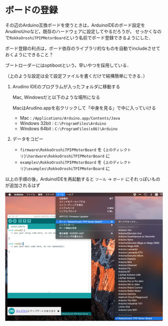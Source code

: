 # ボードの登録

その辺のArduino互換ボードを使うときは，ArduinoIDEのボード設定をArudinoUnoなど，既存のハードウェアに設定してやるだろうが，
せっかくなので`RokkoOroshiTPIPMotorBoard`という名前でボード登録できるようにした．

ボード登録の利点は，ボード依存のライブラリ的なものを自動でincludeさせておくようにできること？

ブートローダーにはoptibootという，早いやつを採用している．

（上のような設定は全て設定ファイルを書くだけで結構簡単にできる．）

1. Arudino IDEのプログラムが入ったフォルダに移動する

    Mac, Windowsだと以下のような場所になる

    MacはArudino.appを右クリックして「中身を見る」で中に入っていける

    - Mac : `/Applications/Arduino.app/Contents/Java`
    - Windows 32bit : `C:\ProgramFiles\Arduino`
    - Windows 64bit : `C:\ProgramFiles(x86)\Arduino`

2. データをコピー

    - `firmware\RokkoOroshiTPIPMotorBoard` を `{上のディレクトリ}\hardware\RokkoOroshiTPIPMotorBoard` に
    - `examples\RokkoOroshiTPIPMotorBoard` を `{上のディレクトリ}\examples\RokkoOroshiTPIPMotorBoard` に

以上の手順の後，ArduinoIDEを再起動すると `ツール` → `ボード` にそれっぽいものが追加されるはず

![](./assets/add-board.png)